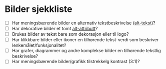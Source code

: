 # Bilder sjekkliste

- [ ] Har meningsbærende bilder en alternativ tekstbeskrivelse ([alt-tekst](/tema/bilder/alt-tekst.md))?
- [ ] Har dekorative bilder et tomt [alt-attributt](/tema/bilder/alt-tekst.md)?
- [ ] Brukes bilder av tekst bare som dekorasjon eller til logo?
- [ ] Har klikkbare bilder eller ikoner en tilhørende tekst-verdi som beskriver lenkemålet/funksjonalitet?
- [ ] Har grafer, diagrammer og andre komplekse bilder en tilhørende tekstlig beskrivelse?
- [ ] Har meningsbærende bilder/grafikk tilstrekkelg kontrast (3:1)?
